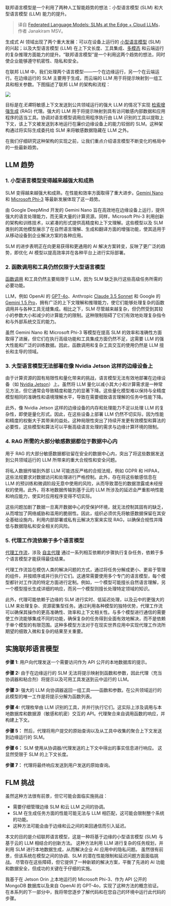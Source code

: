 
<!--
title: 联邦语言模型：边缘SLM+云LLM
cover: https://cdn.thenewstack.io/media/2024/07/763282be-getty-images-a8pdqueteoa-unsplashb.jpg
-->

联邦语言模型是一个利用了两种人工智能趋势的想法：小型语言模型 (SLM) 和大型语言模型 (LLM) 能力的提升。

> 译自 [Federated Language Models: SLMs at the Edge + Cloud LLMs](https://thenewstack.io/federated-language-models-slms-at-the-edge-plus-cloud-llms/)，作者 Janakiram MSV。

生成式 AI 领域出现了两个重大发展：可以在设备上运行的 [小型语言模型](https://thenewstack.io/the-rise-of-small-language-models/) (SLM) 的兴起；以及大型语言模型 (LLM) 在上下文长度、工具集成、[多模态](https://thenewstack.io/gemini-all-you-need-to-know-about-googles-multimodal-ai/) 和云端运行的复杂推理方面能力的提升。“联邦语言模型”是一个利用这两个趋势的想法，同时使企业能够遵守机密性、隐私和安全。

在联邦 LLM 中，我们处理两个语言模型——一个在边缘运行，另一个在云端运行。在边缘运行的 SLM 主要用于生成，而云端的 LLM 用于将提示映射到一组工具和相关参数。下图描述了联邦 LLM 的架构和流程：

![](https://cdn.thenewstack.io/media/2024/07/c3c4d5d0-fedllm-1024x796.png)

目标是在*无需*将敏感上下文发送到公共领域运行的强大 LLM 的情况下实现 [检索增强生成](https://thenewstack.io/freshen-up-llms-with-retrieval-augmented-generation/) (RAG) 代理。强大的 LLM 用于将提示映射到具有访问敏感内部数据和应用程序的适当工具。协调对语言模型调用应用程序执行由 LLM 识别的工具以提取上下文，该上下文被发送到本地运行在廉价边缘设备上的能力较弱的 SLM。这种架构通过将实际生成委托给 SLM 来将敏感数据隐藏在 LLM 之外。

在我们仔细研究这种架构的实现之前，让我们重点介绍语言模型不断变化的格局中的一些最新趋势。

## LLM 趋势

### 1. 小型语言模型变得越来越强大和成熟

SLM 变得越来越强大和成熟，在性能和效率方面取得了重大进步。[Gemini Nano](https://deepmind.google/technologies/gemini/nano/) 和 [Microsoft Phi-3](https://azure.microsoft.com/en-us/products/phi-3) 等最新发展体现了这一趋势。

由 Google DeepMind 开发的 Gemini Nano 旨在高效地在边缘设备上运行，提供强大的语言处理能力，而无需大量的计算资源。同样，Microsoft Phi-3 利用创新的架构和训练技术，以紧凑的形式提供高精度和上下文理解。这些模型以及 SLM 类别的其他模型展示了在自然语言理解、生成和翻译方面的增强功能，使其适用于从移动设备到企业解决方案的各种应用。

SLM 的进步表明正在向更易获得和更通用的 AI 解决方案转变，反映了更广泛的趋势，即优化 AI 模型以提高效率并在各种平台上进行实际部署。

### 2. 函数调用和工具仍然仅限于大型语言模型

[函数调用](https://thenewstack.io/a-comprehensive-guide-to-function-calling-in-llms/) 和工具仍然主要局限于 LLM，因为 SLM 缺乏执行这些高级任务所需的必要功能。

LLM，例如 OpenAI 的 [GPT-4o](https://openai.com/index/hello-gpt-4o/)、Anthropic [Claude 3.5 Sonnet](https://www.anthropic.com/news/claude-3-5-sonnet) 和 Google 的 [Gemini 1.5 Pro](https://blog.google/technology/ai/google-gemini-next-generation-model-february-2024/)，拥有广泛的上下文理解和推理能力，使它们能够处理复杂的函数调用并与各种工具无缝集成。相比之下，SLM 尽管越来越复杂，但仍然受到其较小的参数大小和减少的计算能力的限制。这种限制阻碍了它们有效地处理复杂指令和与外部系统交互的能力。

虽然 Gemini Nano 和 Microsoft Phi-3 等模型在提高 SLM 的效率和准确性方面取得了进展，但它们在执行高级功能和工具集成方面仍然不足，这需要 LLM 的强大性能和广泛的训练数据。因此，函数调用和复杂工具交互的使用仍然是 LLM 擅长和主导的领域。

### 3. 大型语言模型无法部署在像 Nvidia Jetson 这样的边缘设备上

由于计算资源的固有局限性和量化带来的挑战，语言模型无法有效地部署在边缘设备（如 [Nvidia Jetson](https://www.nvidia.com/en-in/autonomous-machines/embedded-systems/)）上。虽然将 LLM 量化以减小其大小和计算需求是一种常见方法，但它通常会导致精度和能力的显著下降。这些量化模型难以保持与全精度模型相同的准确性和语境理解水平，导致在需要细致语言理解的任务中性能下降。

此外，像 Nvidia Jetson 这样的边缘设备的内存和处理能力不足以处理 LLM 的复杂性，即使是量化形式。因此，在这些设备上部署 LLM 仍然不切实际，因为性能和精度的权衡大于其带来的益处。这种局限性突出了持续开发更有效模型和算法的必要性，这些模型和算法可以平衡高级语言处理的需求与边缘计算环境的限制。

### 4. RAG 所需的大部分敏感数据都位于数据中心内

用于 RAG 的大部分敏感数据都驻留在安全的数据中心内，突出了将这些数据发送到公共领域运行的 LLM 所带来的重大合规性和安全问题。

将私人数据传输到外部 LLM 可能违反严格的合规法规，例如 GDPR 和 HIPAA，这些法规要求对数据访问和处理进行严格控制。此外，存在将这些敏感信息在 LLM 的预训练和微调阶段无意中使用的风险，从而导致潜在的数据泄露或未经授权的使用。此外，将本地数据传输到基于云的 LLM 所涉及的延迟会严重影响性能和响应能力，使实时应用程序变得不切实际。

这些问题加剧了数据一旦离开数据中心的受保护环境，就无法控制其固有的缺乏，从而增加了网络威胁和滥用的脆弱性。因此，组织必须优先将敏感数据保留在其安全基础设施内，利用内部部署或私有云解决方案来实现 RAG，以确保合规性并降低与数据隐私和安全相关的风险。

### 5. 代理工作流依赖于多个语言模型

[代理工作流](https://thenewstack.io/lets-get-agentic-langchain-and-llamaindex-talk-ai-agents/)，涉及 [自主代理](https://thenewstack.io/ai-agents-key-concepts-and-how-they-overcome-llm-limitations/) 通过一系列相互依赖的步骤执行复杂任务，依赖于多个语言模型才能获得最佳结果。

代理工作流旨在模仿人类的解决问题的方式，通过将任务分解成更小、更易于管理的组件，并按顺序或并行执行它们。这通常需要使用多个专门的语言模型，每个模型都针对工作流的特定方面进行定制。例如，一个模型可能擅长自然语言理解，另一个模型擅长生成详细的响应，而另一个模型则擅长处理特定领域的知识。

此外，代理可能依赖于边缘的 SLM 进行实时、低延迟处理，以及云中的更强大的 LLM 来处理复杂、资源密集型任务。通过利用各种模型的独特优势，代理工作流可以确保其操作的更高准确性、效率和上下文相关性。与多个模型进行通信的需要使工作流能够集成不同的功能，确保复杂的任务得到全面有效地解决，而不是依赖于单个模型的有限范围。这种多模型方法对于在现实世界应用中实现代理工作流所期望的细致入微和复杂的结果至关重要。

## 实施联邦语言模型

**步骤 1**: 用户向代理发送一个需要访问作为 API 公开的本地数据库的提示。

**步骤 2:** 由于在边缘运行的 SLM 无法将提示映射到函数和参数，因此代理（充当协调器和粘合剂）将提示以及可用工具发送到云中运行的 LLM。

**步骤 3:** 强大的 LLM 向协调器返回一组工具——函数和参数。在公共领域运行的此模型的唯一工作是将提示分解为函数列表。

**步骤 4:** 代理枚举由 LLM 识别的工具，并并行执行它们。这实际上涉及调用与本地数据库和数据源（敏感和机密）交互的 API。代理聚合来自调用函数的响应，并构建上下文。

**步骤 5：** 然后，代理将用户提交的原始查询以及从工具中收集的聚合上下文发送到边缘运行的 SLM。

**步骤 6：** SLM 使用从协调器/代理发送的上下文中得出的事实信息进行响应。 这显然受限于 SLM 的上下文长度。

**步骤 7：** 代理将最终响应发送到用户发送的原始查询。

## FLM 挑战

虽然这种方法很有前景，但它可能会面临实施挑战：

- 需要仔细管理边缘 SLM 和云 LLM 之间的协调。
- SLM 在生成任务方面的性能可能无法与 LLM 相匹配，这可能会限制整个系统的功能。
- 这种方法可能会由于边缘和云之间的来回通信而引入延迟。

本文的目的是介绍联邦语言模型，这是一种将基于边缘的小型语言模型 (SLM) 与基于云的 LLM 相结合的创新方法。 这种方法利用 LLM 进行复杂的任务规划，并利用 SLM 进行本地数据生成，从而解决企业 AI 应用中的隐私问题。 虽然很有前景，但该系统在模型之间的协调、SLM 的潜在性能限制和延迟问题方面面临挑战。 尽管存在这些障碍，但它提供了一种新颖的解决方案，平衡了先进的 AI 功能和数据安全，但成功的关键在于仔细的实施。

我基于在 Jetson Orin 上本地运行的 Microsoft Phi-3、作为 API 公开的 MongoDB 数据库以及来自 OpenAI 的 GPT-4o，实现了这种方法的概念验证。 在本系列的下一部分中，我将带您逐步了解代码和在您自己的环境中运行此代码的步骤。

